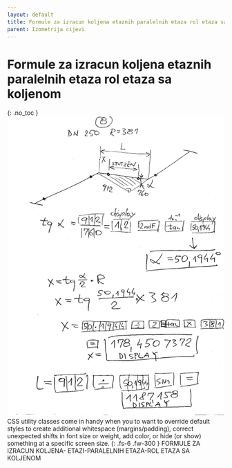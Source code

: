 ```yaml
---
layout: default
title: Formule za izracun koljena etaznih paralelnih etaza rol etaza sa koljenom
parent: Izometrija cijevi
---
```


# Formule za izracun koljena etaznih paralelnih etaza rol etaza sa koljenom
{: .no_toc }
![Formula](/upload/formula.jpg)
CSS utility classes come in handy when you to want to override default styles to create additional whitespace (margins/padding), correct unexpected shifts in font size or weight, add color, or hide (or show) something at a specific screen size.
{: .fs-6 .fw-300 }
FORMULE ZA IZRACUN KOLJENA- ETAZI-PARALELNIH ETAZA-ROL ETAZA SA  KOLJENOM